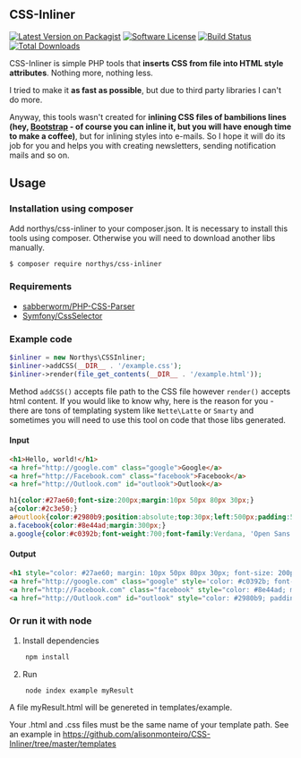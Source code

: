 CSS-Inliner
-------

[![Latest Version on Packagist][ico-version]][link-packagist]
[![Software License][ico-license]](LICENSE.md)
[![Build Status][ico-travis]][link-travis]
[![Total Downloads][ico-downloads]][link-downloads]

CSS-Inliner is simple PHP tools that **inserts CSS from file into HTML style attributes**. Nothing more, nothing less.

I tried to make it **as fast as possible**, but due to third party libraries I can't do more.

Anyway, this tools wasn't created for **inlining CSS files of bambilions lines (hey, [Bootstrap](http://getbootstrap.com) - of course you can inline it, but you will have enough time to make a coffee)**, but for inlining styles into e-mails. So I hope it will do its job for you and helps you with creating newsletters, sending notification mails and so on.

## Usage

### Installation using composer

Add northys/css-inliner to your composer.json. It is necessary to install this tools using composer. Otherwise you will need to download another libs manually.

```sh
$ composer require northys/css-inliner
```

### Requirements

 - [sabberworm/PHP-CSS-Parser](https://github.com/sabberworm/PHP-CSS-Parser)
 - [Symfony/CssSelector](https://github.com/symfony/CssSelector)

### Example code

```php
$inliner = new Northys\CSSInliner;
$inliner->addCSS(__DIR__ . '/example.css');
$inliner->render(file_get_contents(__DIR__ . '/example.html'));
```

Method `addCSS()` accepts file path to the CSS file however `render()` accepts html content.
If you would like to know why, here is the reason for you - there are tons of templating system like `Nette\Latte` or `Smarty` and sometimes you will need to use this tool on code that those libs generated.

#### Input

```html
<h1>Hello, world!</h1>
<a href="http://google.com" class="google">Google</a>
<a href="http://Facebook.com" class="facebook">Facebook</a>
<a href="http://Outlook.com" id="outlook">Outlook</a>
```
```css
h1{color:#27ae60;font-size:200px;margin:10px 50px 80px 30px;}
a{color:#2c3e50;}
a#outlook{color:#2980b9;position:absolute;top:30px;left:500px;padding:50px;}
a.facebook{color:#8e44ad;margin:300px;}
a.google{color:#c0392b;font-weight:700;font-family:Verdana, 'Open Sans';font-size:30px;}
```

#### Output

```html
<h1 style="color: #27ae60; margin: 10px 50px 80px 30px; font-size: 200px;">Hello, world!</h1>
<a href="http://google.com" class="google" style='color: #c0392b; font-weight: 700; font-family: "Verdana","Open Sans"; font-size: 30px;'>Google</a>
<a href="http://Facebook.com" class="facebook" style="color: #8e44ad; margin: 300px;">Facebook</a>
<a href="http://Outlook.com" id="outlook" style="color: #2980b9; padding: 50; position: absolute; top: 30px; left: 500px;">Outlook</a>
```

### Or run it with node
1. Install dependencies
```js
	npm install
```
2. Run
```js
	node index example myResult
```
A file myResult.html will be genereted in templates/example.

Your .html and .css files must be the same name of your template path. 
See an example in https://github.com/alisonmonteiro/CSS-Inliner/tree/master/templates

[ico-version]: https://img.shields.io/packagist/v/northys/CSS-Inliner.svg?style=flat-square
[ico-license]: https://img.shields.io/badge/license-MIT-brightgreen.svg?style=flat-square
[ico-travis]: https://travis-ci.org/Northys/CSS-Inliner.svg?branch=master
[ico-scrutinizer]: https://img.shields.io/scrutinizer/coverage/g/northys/CSS-Inliner.svg?style=flat-square
[ico-code-quality]: https://img.shields.io/scrutinizer/g/northys/CSS-Inliner.svg?style=flat-square
[ico-downloads]: https://img.shields.io/packagist/dt/northys/CSS-Inliner.svg?style=flat-square

[link-packagist]: https://packagist.org/packages/northys/CSS-Inliner
[link-travis]: https://travis-ci.org/Northys/CSS-Inliner
[link-scrutinizer]: https://scrutinizer-ci.com/g/northys/CSS-Inliner/code-structure
[link-code-quality]: https://scrutinizer-ci.com/g/northys/CSS-Inliner
[link-downloads]: https://packagist.org/packages/northys/CSS-Inliner
[link-author]: https://github.com/Northys
[link-contributors]: ../../contributors
